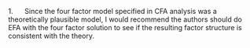 1.      Since the four factor model specified in CFA analysis was a
theoretically plausible model, I would recommend the authors should do
EFA with the four factor solution to see if the resulting factor
structure is consistent with the theory.
